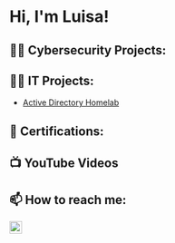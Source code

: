 <h1>Hi, I'm Luisa!</h1>

<h2>👩‍💻 Cybersecurity Projects:</h2>

<h2>👩‍💻 IT Projects:</h2>

- [Active Directory Homelab](https://github.com/mlr16/ActiveDirectoryLab)

<h2> 📄 Certifications:</h2>

<h2>📺 YouTube Videos</h2>


<h2>📫 How to reach me:</h2>

[<img align="left" alt="LuisaMercer | LinkedIn" width="22px" src="https://cdn.jsdelivr.net/npm/simple-icons@v3/icons/linkedin.svg" />][linkedin]

[linkedin]: (https://www.linkedin.com/in/luisa-mercer/)

<!--
**joshmadakor1/joshmadakor1** is a ✨ _special_ ✨ repository because its `README.md` (this file) appears on your GitHub profile.

